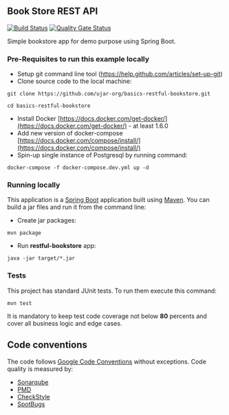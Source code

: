 ## Book Store REST API

[![Build Status](https://drone.ujar.org/api/badges/ujar-org/basics-restful-bookstore/status.svg?ref=refs/heads/develop)](https://drone.ujar.org/ujar-org/basics-restful-bookstore)
[![Quality Gate Status](https://sonarqube.ujar.org/api/project_badges/measure?project=ujar-org%3Abasics-restful-bookstore&metric=alert_status&token=70b9ded94778a03dce7d745221611ca2b18ce79d)](https://sonarqube.ujar.org/dashboard?id=ujar-org%3Abasics-restful-bookstore)

Simple bookstore app for demo purpose using Spring Boot.

### Pre-Requisites to run this example locally

- Setup git command line tool (https://help.github.com/articles/set-up-git)
- Clone source code to the local machine:

```
git clone https://github.com/ujar-org/basics-restful-bookstore.git

cd basics-restful-bookstore
```

- Install Docker [https://docs.docker.com/get-docker/](https://docs.docker.com/get-docker/) - at least 1.6.0
- Add new version of docker-compose [https://docs.docker.com/compose/install/](https://docs.docker.com/compose/install/)
- Spin-up single instance of Postgresql by running command:

```
docker-compose -f docker-compose.dev.yml up -d
```

### Running locally

This application is a [Spring Boot](https://spring.io/guides/gs/spring-boot) application built
using [Maven](https://spring.io/guides/gs/maven/). You can build a jar files and run it from the command line:

- Create jar packages:

```
mvn package
```

- Run **restful-bookstore** app:

```
java -jar target/*.jar
```

### Tests

This project has standard JUnit tests. To run them execute this command:

```
mvn test
```

It is mandatory to keep test code coverage not below **80** percents and cover all business logic and edge cases.

## Code conventions

The code follows [Google Code Conventions](https://google.github.io/styleguide/javaguide.html) without exceptions. Code
quality is measured by:

- [Sonarqube](https://sonarqube.ujar.org/)
- [PMD](https://pmd.github.io/)
- [CheckStyle](https://checkstyle.sourceforge.io/)
- [SpotBugs](https://spotbugs.github.io/)

